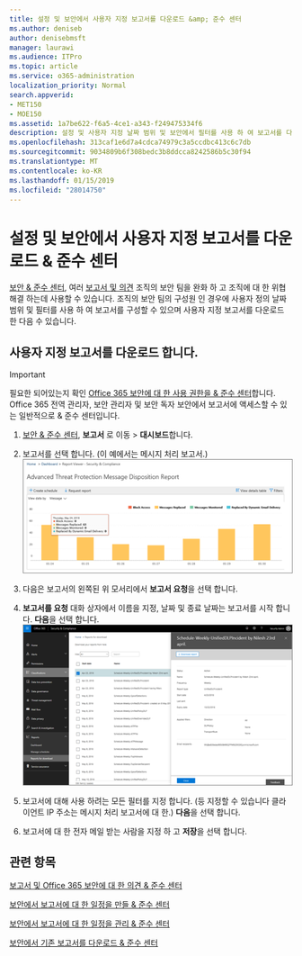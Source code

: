 ```yaml
---
title: 설정 및 보안에서 사용자 지정 보고서를 다운로드 &amp; 준수 센터
ms.author: deniseb
author: denisebmsft
manager: laurawi
ms.audience: ITPro
ms.topic: article
ms.service: o365-administration
localization_priority: Normal
search.appverid:
- MET150
- MOE150
ms.assetid: 1a7be622-f6a5-4ce1-a343-f249475334f6
description: 설정 및 사용자 지정 날짜 범위 및 보안에서 필터를 사용 하 여 보고서를 다운로드 하는 방법에 알아봅니다 &amp; 준수 센터입니다.
ms.openlocfilehash: 313caf1e6d7a4cdca74979c3a5ccdbc413c6c7db
ms.sourcegitcommit: 9034809b6f308bedc3b8ddcca8242586b5c30f94
ms.translationtype: MT
ms.contentlocale: ko-KR
ms.lasthandoff: 01/15/2019
ms.locfileid: "28014750"
---
```

# <a name="set-up-and-download-a-custom-report-in-the-security-amp-compliance-center"></a>설정 및 보안에서 사용자 지정 보고서를 다운로드 &amp; 준수 센터

[보안 &amp; 준수 센터](https://protection.office.com), 여러 [보고서 및 의견](reports-and-insights-in-security-and-compliance.md) 조직의 보안 팀을 완화 하 고 조직에 대 한 위협 해결 하는데 사용할 수 있습니다. 조직의 보안 팀의 구성원 인 경우에 사용자 정의 날짜 범위 및 필터를 사용 하 여 보고서를 구성할 수 있으며 사용자 지정 보고서를 다운로드 한 다음 수 있습니다. 
  
## <a name="download-a-custom-report"></a>사용자 지정 보고서를 다운로드 합니다.

> [!IMPORTANT]
> 필요한 되어있는지 확인 [Office 365 보안에 대 한 사용 권한을 &amp; 준수 센터](permissions-in-the-security-and-compliance-center.md)합니다. Office 365 전역 관리자, 보안 관리자 및 보안 독자 보안에서 보고서에 액세스할 수 있는 일반적으로 &amp; 준수 센터입니다. 
  
1. [보안 &amp; 준수 센터](https://protection.office.com), **보고서** 로 이동 \> **대시보드**합니다.
    
2. 보고서를 선택 합니다. (이 예에서는 메시지 처리 보고서.)<br/>![보고서를 다운로드 하려면 보고서 요청을 선택 합니다.](media/b566925d-b9d9-453d-9bdd-f2637c7ba140.png)
  
3. 다음은 보고서의 왼쪽된 위 모서리에서 **보고서 요청**을 선택 합니다.
    
4. **보고서를 요청** 대화 상자에서 이름을 지정, 날짜 및 종료 날짜는 보고서를 시작 합니다. **다음**을 선택 합니다.<br/>![보안에서 &amp; 준수 센터 보고서 선택 \> 다운로드에 대 한 보고서](media/65e625f5-c98c-49fc-9c1f-8c80ec8308fd.png)
  
5. 보고서에 대해 사용 하려는 모든 필터를 지정 합니다. (등 지정할 수 있습니다 클라이언트 IP 주소는 메시지 처리 보고서에 대 한.) **다음**을 선택 합니다.
    
6. 보고서에 대 한 전자 메일 받는 사람을 지정 하 고 **저장**을 선택 합니다.
    
## <a name="related-topics"></a>관련 항목

[보고서 및 Office 365 보안에 대 한 의견 &amp; 준수 센터](reports-and-insights-in-security-and-compliance.md)
  
[보안에서 보고서에 대 한 일정을 만들 &amp; 준수 센터](create-a-schedule-for-a-report.md)
  
[보안에서 보고서에 대 한 일정을 관리 &amp; 준수 센터](manage-schedules-for-multiple-reports.md)
  
[보안에서 기존 보고서를 다운로드 &amp; 준수 센터](download-existing-reports.md)
  

